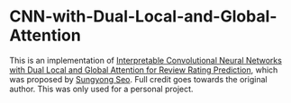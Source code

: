 # CNN-with-Dual-Local-and-Global-Attention
This is an implementation of [Interpretable Convolutional Neural Networks with Dual Local and Global Attention for Review Rating Prediction](https://dl.acm.org/citation.cfm?id=3109890), which was proposed by [Sungyong Seo](https://sungyongs.github.io). Full credit goes towards the original author. This was only used for a personal project.
